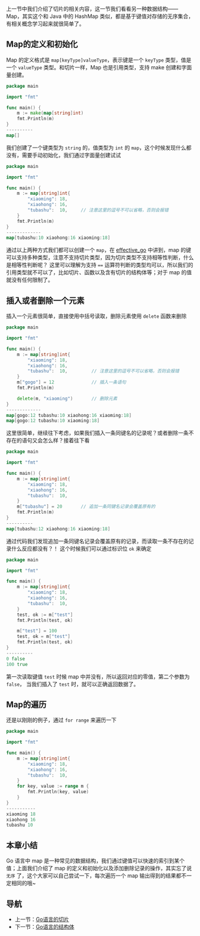 上一节中我们介绍了切片的相关内容，这一节我们看看另一种数据结构——Map，其实这个和 Java 中的 HashMap 类似，都是基于键值对存储的无序集合，有相关概念学习起来就很简单了。

## Map的定义和初始化
Map 的定义格式是 `map[keyType]valueType`，表示键是一个 `keyType` 类型，值是一个 `valueType` 类型。和切片一样，Map 也是引用类型，支持 make 创建和字面量创建。
```go
package main

import "fmt"

func main() {
    m := make(map[string]int)
    fmt.Println(m)
}
----------
map[]
```
我们创建了一个键类型为 `string` 的，值类型为 `int` 的 `map`，这个时候发现什么都没有，需要手动初始化，我们通过字面量创建试试

```go
package main

import "fmt"

func main() {
    m := map[string]int{
        "xiaoming": 18,
        "xiaohong": 16,
        "tubashu":  10,     // 注意这里的逗号不可以省略，否则会报错
    }
    fmt.Println(m)
}
-------------
map[tubashu:10 xiaohong:16 xiaoming:18]
```
通过以上两种方式我们都可以创建一个 `map`，在 [effective_go](https://go-zh.org/doc/effective_go.html#%E6%98%A0%E5%B0%84) 中讲到，map 的键可以支持多种类型，注意不支持切片类型，因为切片类型不支持相等性判断，什么是相等性判断呢？
这里可以理解为支持 `==` 运算符判断的类型均可以，所以我们的引用类型就不可以了，比如切片、函数以及含有切片的结构体等；对于 map 的值就没有任何限制了。

## 插入或者删除一个元素
插入一个元素很简单，直接使用中括号读取，删除元素使用 `delete` 函数来删除

```go
package main

import "fmt"

func main() {
    m := map[string]int{
        "xiaoming": 18,
        "xiaohong": 16,
        "tubashu":  10,         // 注意这里的逗号不可以省略，否则会报错
    }
    m["gogo"] = 12              // 插入一条语句
    fmt.Println(m)

    delete(m, "xiaoming")       // 删除元素
}
-------------
map[gogo:12 tubashu:10 xiaohong:16 xiaoming:18]
map[gogo:12 tubashu:10 xiaoming:18]
```
这里很简单，继续往下考虑，如果我们插入一条同键名的记录呢？或者删除一条不存在的语句又会怎么样？接着往下看

```go
package main

import "fmt"

func main() {
    m := map[string]int{
        "xiaoming": 18,
        "xiaohong": 16,
        "tubashu":  10,
    }
    m["tubashu"] = 20       // 追加一条同键名记录会覆盖原有的
    fmt.Println(m)
}
----------
map[tubashu:12 xiaohong:16 xiaoming:18]
```
通过代码我们发现追加一条同键名记录会覆盖原有的记录，而读取一条不存在的记录什么反应都没有？！
这个时候我们可以通过标识位 `ok` 来确定

```go
package main

import "fmt"

func main() {
    m := map[string]int{
        "xiaoming": 18,
        "xiaohong": 16,
        "tubashu":  10,
    }
    test, ok := m["test"]
    fmt.Println(test, ok)

    m["test"] = 100
    test, ok = m["test"]
    fmt.Println(test, ok)
}
----------
0 false
100 true
```
第一次读取键值 `test` 时候 map 中并没有，所以返回对应的零值，第二个参数为 `false`，
当我们插入了 `test` 时，就可以正确返回数据了。

## Map的遍历
还是以刚刚的例子，通过 `for range` 来遍历一下
```go
package main

import "fmt"

func main() {
    m := map[string]int{
        "xiaoming": 18,
        "xiaohong": 16,
        "tubashu":  10,
    }
    for key, value := range m {
        fmt.Println(key, value)
    }
}
-----------
xiaoming 18
xiaohong 16
tubashu 10
```


## 本章小结
Go 语言中 map 是一种常见的数据结构，我们通过键值可以快速的索引到某个值；上面我们介绍了 map 的定义和初始化以及添加删除记录的操作，其实忘了说 `无序` 了，这个大家可以自己尝试一下，每次遍历一个 map 输出得到的结果都不一定相同的哦~


## 导航
+ 上一节：[Go语言的切片](./4、Go语言的切片.md)
+ 下一节：[Go语言的结构体](./6、Go语言的结构体.md)